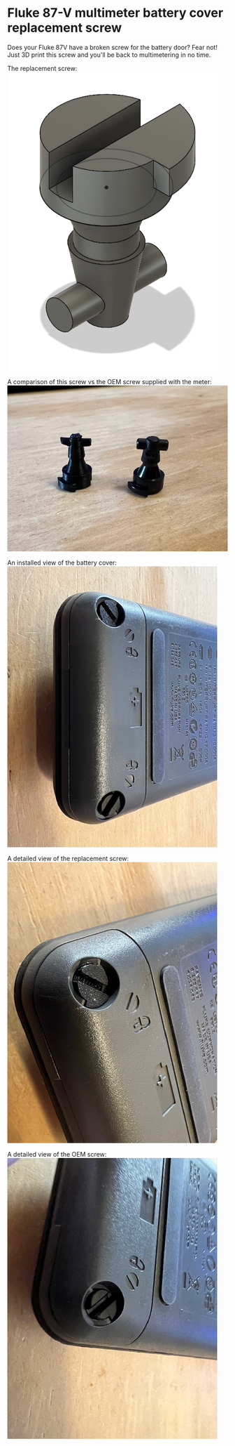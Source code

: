 # Fluke 87-V multimeter battery cover replacement screw 
Does your Fluke 87V have a broken screw for the battery door? Fear not! Just 3D print this screw and you'll be back to multimetering in no time.

The replacement screw:
![screw](fluke_87V_screw.png)

A comparison of this screw vs the OEM screw supplied with the meter:
![Comparison - OEM vs. this file](OEM_vs_3D_print.JPG)

An installed view of the battery cover:
![Battery cover](cover.JPG)

A detailed view of the replacement screw:
![Replacement screw - detail](3D_printscrew.jpg)

A detailed view of the OEM screw:
![OEM screw - detail](oem_screw.JPG)
